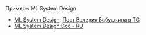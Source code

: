 
Примеры ML System Design
- [ML System Design](https://github.com/ML-SystemDesign/MLSystemDesign), [Пост Валерия Бабушкина в TG](https://t.me/cryptovalerii/713)
- [ML System Design Doc - RU](https://github.com/IrinaGoloshchapova/ml_system_design_doc_ru/blob/main/ML_System_Design_Doc_Template.md)
